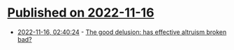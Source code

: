 # [Published on 2022-11-16](index.md)

* [2022-11-16, 02:40:24](https://news.ycombinator.com/item?id=33618156) - [The good delusion: has effective altruism broken bad?](https://www.economist.com/1843/2022/11/15/the-good-delusion-has-effective-altruism-broken-bad)
